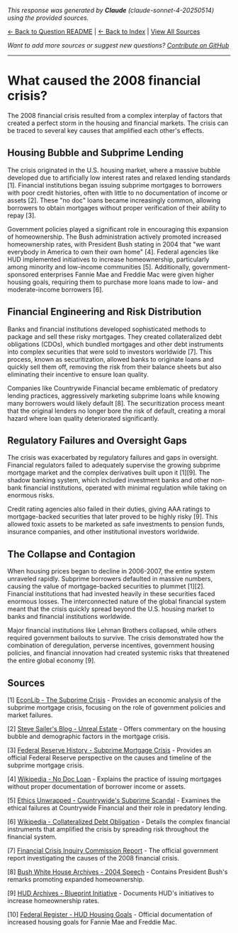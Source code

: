 <!-- 
Generated by: claude
Model: claude-sonnet-4-20250514
Prompt type: sources
Generated at: 2025-06-12T20:11:22.654067
-->

*This response was generated by **Claude** (claude-sonnet-4-20250514) using the provided sources.*

[← Back to Question README](README.md) | [← Back to Index](../README.md) | [View All Sources](../allsources.md)

*Want to add more sources or suggest new questions? [Contribute on GitHub](https://github.com/justinwest/SuggestedSources)*

---

# What caused the 2008 financial crisis?

The 2008 financial crisis resulted from a complex interplay of factors that created a perfect storm in the housing and financial markets. The crisis can be traced to several key causes that amplified each other's effects.

## Housing Bubble and Subprime Lending

The crisis originated in the U.S. housing market, where a massive bubble developed due to artificially low interest rates and relaxed lending standards [1]. Financial institutions began issuing subprime mortgages to borrowers with poor credit histories, often with little to no documentation of income or assets [2]. These "no doc" loans became increasingly common, allowing borrowers to obtain mortgages without proper verification of their ability to repay [3].

Government policies played a significant role in encouraging this expansion of homeownership. The Bush administration actively promoted increased homeownership rates, with President Bush stating in 2004 that "we want everybody in America to own their own home" [4]. Federal agencies like HUD implemented initiatives to increase homeownership, particularly among minority and low-income communities [5]. Additionally, government-sponsored enterprises Fannie Mae and Freddie Mac were given higher housing goals, requiring them to purchase more loans made to low- and moderate-income borrowers [6].

## Financial Engineering and Risk Distribution

Banks and financial institutions developed sophisticated methods to package and sell these risky mortgages. They created collateralized debt obligations (CDOs), which bundled mortgages and other debt instruments into complex securities that were sold to investors worldwide [7]. This process, known as securitization, allowed banks to originate loans and quickly sell them off, removing the risk from their balance sheets but also eliminating their incentive to ensure loan quality.

Companies like Countrywide Financial became emblematic of predatory lending practices, aggressively marketing subprime loans while knowing many borrowers would likely default [8]. The securitization process meant that the original lenders no longer bore the risk of default, creating a moral hazard where loan quality deteriorated significantly.

## Regulatory Failures and Oversight Gaps

The crisis was exacerbated by regulatory failures and gaps in oversight. Financial regulators failed to adequately supervise the growing subprime mortgage market and the complex derivatives built upon it [1][9]. The shadow banking system, which included investment banks and other non-bank financial institutions, operated with minimal regulation while taking on enormous risks.

Credit rating agencies also failed in their duties, giving AAA ratings to mortgage-backed securities that later proved to be highly risky [9]. This allowed toxic assets to be marketed as safe investments to pension funds, insurance companies, and other institutional investors worldwide.

## The Collapse and Contagion

When housing prices began to decline in 2006-2007, the entire system unraveled rapidly. Subprime borrowers defaulted in massive numbers, causing the value of mortgage-backed securities to plummet [1][2]. Financial institutions that had invested heavily in these securities faced enormous losses. The interconnected nature of the global financial system meant that the crisis quickly spread beyond the U.S. housing market to banks and financial institutions worldwide.

Major financial institutions like Lehman Brothers collapsed, while others required government bailouts to survive. The crisis demonstrated how the combination of deregulation, perverse incentives, government housing policies, and financial innovation had created systemic risks that threatened the entire global economy [9].

## Sources

[1] [EconLib - The Subprime Crisis](https://www.econlib.org/archives/2013/05/the_subprime_cr.html) - Provides an economic analysis of the subprime mortgage crisis, focusing on the role of government policies and market failures.

[2] [Steve Sailer's Blog - Unreal Estate](https://isteve.blogspot.com/2010/03/unreal-estate.html) - Offers commentary on the housing bubble and demographic factors in the mortgage crisis.

[3] [Federal Reserve History - Subprime Mortgage Crisis](https://www.federalreservehistory.org/essays/subprime-mortgage-crisis) - Provides an official Federal Reserve perspective on the causes and timeline of the subprime mortgage crisis.

[4] [Wikipedia - No Doc Loan](https://en.wikipedia.org/wiki/No_doc_loan) - Explains the practice of issuing mortgages without proper documentation of borrower income or assets.

[5] [Ethics Unwrapped - Countrywide's Subprime Scandal](https://ethicsunwrapped.utexas.edu/video/countrywides-subprime-scandal) - Examines the ethical failures at Countrywide Financial and their role in predatory lending.

[6] [Wikipedia - Collateralized Debt Obligation](https://en.wikipedia.org/wiki/Collateralized_debt_obligation) - Details the complex financial instruments that amplified the crisis by spreading risk throughout the financial system.

[7] [Financial Crisis Inquiry Commission Report](https://www.govinfo.gov/content/pkg/GPO-FCIC/pdf/GPO-FCIC.pdf) - The official government report investigating the causes of the 2008 financial crisis.

[8] [Bush White House Archives - 2004 Speech](https://georgewbush-whitehouse.archives.gov/news/releases/2004/09/20040902-2.html) - Contains President Bush's remarks promoting expanded homeownership.

[9] [HUD Archives - Blueprint Initiative](https://archives.hud.gov/initiatives/blueprint/) - Documents HUD's initiatives to increase homeownership rates.

[10] [Federal Register - HUD Housing Goals](https://www.federalregister.gov/documents/2004/11/02/04-24101/huds-housing-goals-for-the-federal-national-mortgage-association-fannie-mae-and-the-federal-home) - Official documentation of increased housing goals for Fannie Mae and Freddie Mac.